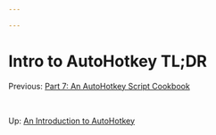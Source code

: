 ```yaml
---

---
```


# Intro to AutoHotkey TL;DR

Previous: <a href="https://brick.do/9K6gqrkpWb9A" class="page-link">Part 7: An AutoHotkey Script Cookbook</a>

 

Up: <a href="https://brick.do/X4gA9LJDa8xd" class="page-link">An Introduction to AutoHotkey</a>
